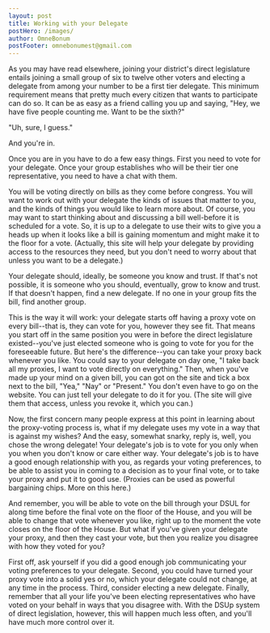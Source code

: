 ```yaml
---
layout: post
title: Working with your Delegate
postHero: /images/
author: OmneBonum
postFooter: omnebonumest@gmail.com
---
```

As you may have read elsewhere, joining your district's direct legislature entails joining a small group of six to twelve other voters and electing a delegate from among your number to be a first tier delegate. This minimum requirement means that pretty much every citizen that wants to participate can do so. It can be as easy as a friend calling you up and saying, "Hey, we have five people counting me.  Want to be the sixth?"

"Uh, sure, I guess."

And you're in.  

Once you are in you have to do a few easy things.  First you need to vote for your delegate.  Once your group establishes who will be their tier one representative, you need to have a chat with them.

You will be voting directly on bills as they come before congress.  You will want to work out with your delegate the kinds of issues that matter to you, and the kinds of things you would like to learn more about.  Of course, you may want to start thinking about and discussing a bill well-before it is scheduled for a vote.  So, it is up to a delegate to use their wits to give you a heads up when it looks like a bill is gaining momentum and might make it to the floor for a vote.  (Actually, this site will help your delegate by providing access to the resources they need, but you don't need to worry about that unless you want to be a delegate.)

Your delegate should, ideally, be someone you know and trust.  If that's not possible, it is someone who you should, eventually, grow to know and trust.  If that doesn't happen, find a new delegate.  If no one in your group fits the bill, find another group.   

This is the way it will work: your delegate starts off having a proxy vote on every bill--that is, they can vote for you, however they see fit.  That means you start off in the same position you were in before the direct legislature existed--you've just elected someone who is going to vote for you for the foreseeable future.  But here's the difference--you can take your proxy back whenever you like.  You could say to your delegate on day one, "I take back all my proxies, I want to vote directly on everything." Then, when you've made up your mind on a given bill, you can got on the site and tick a box next to the bill, "Yea," "Nay" or "Present." You don't even have to go on the website.  You can just tell your delegate to do it for you. (The site will give them that access, unless you revoke it, which you can.)

Now, the first concern many people express at this point in learning about the proxy-voting process is, what if my delegate uses my vote in a way that is against my wishes?  And the easy, somewhat snarky, reply is, well, you chose the wrong delegate!  Your delegate's job is to vote for you only when you when you don't know or care either way.  Your delegate's job is to have a good enough relationship with you, as regards your voting preferences, to be able to assist you in coming to a decision as to your final vote, or to take your proxy and put it to good use.  (Proxies can be used as powerful bargaining chips. More on this here.)

And remember, you will be able to vote on the bill through your DSUL for along time before the final vote on the floor of the House, and you will be able to change that vote whenever you like, right up to the moment the vote closes on the floor of the House.  But what if you've given your delegate your proxy, and then they cast your vote, but then you realize you disagree with how they voted for you?  

First off, ask yourself if you did a good enough job communicating your voting preferences to your delegate.  Second, you could have turned your proxy vote into a solid yes or no, which your delegate could not change, at any time in the process. Third, consider electing a new delegate. Finally, remember that all your life you've been electing representatives who have voted on your behalf in ways that you disagree with.  With the DSUp system of direct legislation, however, this will happen much less often, and you'll have much more control over it.  
